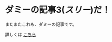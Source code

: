 # ダミーの記事3(_スリー_)だ！

またまたこれも、ダミーの記事です。

詳しくは
[こちら](https://reversed-r.dev/blog/articles/20241202001)
